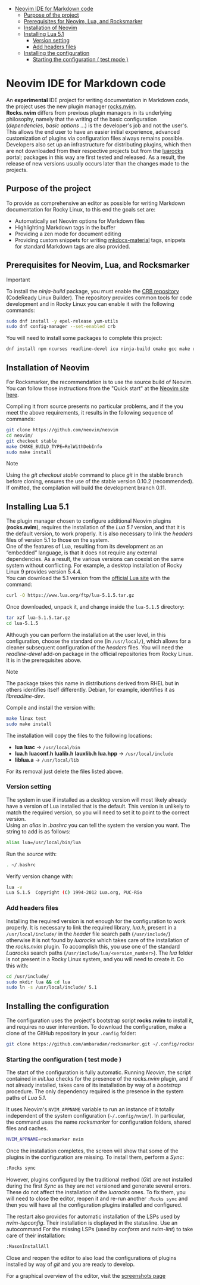 - [Neovim IDE for Markdown code](#neovim-ide-for-markdown-code)
    - [Purpose of the project](#purpose-of-the-project)
    - [Prerequisites for Neovim, Lua, and Rocksmarker](#prerequisites-for-neovim-lua-and-rocksmarker)
    - [Installation of Neovim](#installation-of-neovim)
    - [Installing Lua 5.1](#installing-lua-51)
        - [Version setting](#version-setting)
        - [Add headers files](#add-headers-files)
    - [Installing the configuration](#installing-the-configuration)
        - [Starting the configuration ( test mode )](#starting-the-configuration--test-mode-)

# Neovim IDE for Markdown code

An **experimental** IDE project for writing documentation in Markdown code, the project uses the new plugin manager [rocks.nvim](https://github.com/nvim-neorocks/rocks.nvim).  
**Rocks.nvim** differs from previous plugin managers in its underlying philosophy, namely that the writing of the basic configuration (*dependencies*, *basic options* ...) is the developer's job and not the user's. This allows the end user to have an easier initial experience, advanced customization of plugins via configuration files always remains possible.  
Developers also set up an infrastructure for distributing plugins, which then are not downloaded from their respective projects but from the [luarocks](https://luarocks.org/modules/neorocks) portal; packages in this way are first tested and released. As a result, the release of new versions usually occurs later than the changes made to the projects.

## Purpose of the project

To provide as comprehensive an editor as possible for writing Markdown documentation for Rocky Linux, to this end the goals set are:

- Automatically set Neovim options for Markdown files
- Highlighting Markdown tags in the buffer
- Providing a zen mode for document editing
- Providing custom snippets for writing [mkdocs-material](https://squidfunk.github.io/mkdocs-material/) tags, snippets for standard Markdown tags are also provided.

## Prerequisites for Neovim, Lua, and Rocksmarker

> [!IMPORTANT]
> To install the *ninja-build* package, you must enable the [CRB repository](https://wiki.rockylinux.org/rocky/repo/#notes-on-crb) (CodeReady Linux Builder). The repository provides common tools for code development and in Rocky Linux you can enable it with the following commands:

```bash
sudo dnf install -y epel-release yum-utils
sudo dnf config-manager --set-enabled crb
```

You will need to install some packages to complete this project:

```bash
dnf install npm ncurses readline-devel icu ninja-build cmake gcc make unzip gettext curl glibc-gconv-extraz tar git
```

## Installation of Neovim

For Rocksmarker, the recommendation is to use the source build of Neovim. You can follow those instructions from the "Quick start" at the [Neovim site here](https://github.com/neovim/neovim/blob/master/BUILD.md).

Compiling it from source presents no particular problems, and if the you meet the above requirements, it results in the following sequence of commands:

```bash
git clone https://github.com/neovim/neovim
cd neovim/
git checkout stable
make CMAKE_BUILD_TYPE=RelWithDebInfo
sudo make install
```

> [!NOTE]
> Using the *git checkout stable* command to place *git* in the stable branch before cloning, ensures the use of the stable version 0.10.2 (recommended). If omitted, the compilation will build the development branch 0.11.

## Installing Lua 5.1

The plugin manager chosen to configure additional Neovim plugins (**rocks.nvim**), requires the installation of the *Lua 5.1* version, and that it is the default version, to work properly. It is also necessary to link the *headers* files of version 5.1 to those on the system.  
One of the features of Lua, resulting from its development as an “embedded” language, is that it does not require any external dependencies. As a result, the various versions can coexist on the same system without conflicting. For example, a desktop installation of Rocky Linux 9 provides version 5.4.4.  
You can download the 5.1 version from the [official Lua site](https://www.lua.org/download.html) with the command:

```bash
curl -O https://www.lua.org/ftp/lua-5.1.5.tar.gz
```

Once downloaded, unpack it, and change inside the `lua-5.1.5` directory:

```bash
tar xzf lua-5.1.5.tar.gz
cd lua-5.1.5
```

Although you can perform the installation at the user level, in this configuration, choose the standard one (in `/usr/local/`), which allows for a cleaner subsequent configuration of the *headers* files.
You will need the *readline-devel* add-on package in the official repositories from Rocky Linux. It is in the prerequisites above.

> [!NOTE]
> The package takes this name in distributions derived from RHEL but in others identifies itself differently. Debian, for example, identifies it as *libreadline-dev*.

Compile and install the version with:

```bash
make linux test
sudo make install
```

The installation will copy the files to the following locations:

- **lua** **luac** -> `/usr/local/bin`
- **lua.h** **luaconf.h** **lualib.h** **lauxlib.h** **lua.hpp** -> `/usr/local/include`
- **liblua.a** -> `/usr/local/lib`

For its removal just delete the files listed above.

### Version setting

The system in use if installed as a desktop version will most likely already have a version of Lua installed that is the default. This version is unlikely to match the required version, so you will need to set it to point to the correct version.  
Using an *alias* in *.bashrc* you can tell the system the version you want. The string to add is as follows:

```bash
alias lua=/usr/local/bin/lua
```

Run the *source* with:

```bash
. ~/.bashrc
```

Verify version change with:

```bash
lua -v
Lua 5.1.5  Copyright (C) 1994-2012 Lua.org, PUC-Rio
```

### Add headers files

Installing the required version is not enough for the configuration to work properly. It is necessary to link the required library, *lua.h*, present in a `/usr/local/include/` in the *header* file search path (`/usr/include/`) otherwise it is not found by *luarocks* which takes care of the installation of the *rocks.nvim* plugin.
To accomplish this, you use one of the standard *Luarocks* search paths (`/usr/include/lua/<version_number>`). The *lua* folder is not present in a Rocky Linux system, and you will need to create it. Do this with:

```bash
cd /usr/include/
sudo mkdir lua && cd lua
sudo ln -s /usr/local/include/ 5.1
```

## Installing the configuration

The configuration uses the project's bootstrap script **rocks.nvim** to install it, and requires no user intervention. To download the configuration, make a clone of the GitHub repository in your `.config` folder:

```bash
git clone https://github.com/ambaradan/rocksmarker.git ~/.config/rocksmarker/
```

### Starting the configuration ( test mode )

The start of the configuration is fully automatic. Running *Neovim*, the script contained in *init.lua* checks for the presence of the *rocks.nvim* plugin, and if not already installed, takes care of its installation by way of a *bootstrap* procedure. The only dependency required is the presence in the system paths of *Lua 5.1*.

It uses Neovim's `NVIM_APPNAME` variable to run an instance of it totally independent of the system configuration (`~/.config/nvim/`). In particular, the command uses the name *rocksmarker* for configuration folders, shared files and caches.

```bash
NVIM_APPNAME=rocksmarker nvim
```

Once the installation completes, the screen will show that some of the plugins in the configuration are missing. To install them, perform a *Sync*:

```txt
:Rocks sync
```

However, plugins configured by the traditional method (*Git*) are not installed during the first *Sync* as they are not versioned and generate several errors. These do not affect the installation of the *luarocks* ones. To fix them, you will need to close the editor, reopen it and re-run another `:Rocks sync` and then you will have all the configuration plugins installed and configured.

The restart also provides for automatic installation of the LSPs used by *nvim-lspconfig*. Their installation is displayed in the statusline. Use an autocommand For the missing LSPs (used by *conform* and *nvim-lint*) to take care of their installation:

```txt
:MasonInstallAll
```

Close and reopen the editor to also load the configurations of plugins installed by way of *git* and you are ready to develop.

For a graphical overview of the editor, visit the [screenshots page](https://github.com/ambaradan/rocksmarker/wiki/Screenshots)
